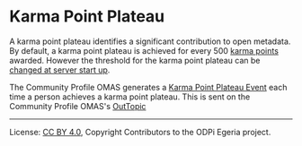 <!-- SPDX-License-Identifier: CC-BY-4.0 -->
<!-- Copyright Contributors to the ODPi Egeria project. -->


# Karma Point Plateau

A karma point plateau identifies a significant contribution to open metadata.
By default, a karma point plateau is achieved for every 500 [karma points](karma-point.md) awarded.
However the threshold for the karma point plateau can be 
[changed at server start up](../../community-profile-server/docs/configuration/configuring-the-karma-point-plateau.md).

The Community Profile OMAS generates a
[Karma Point Plateau Event](../../community-profile-api/docs/events/karma-point-plateau-event.md)
each time a person achieves a karma point plateau.
This is sent on the Community Profile OMAS's [OutTopic](../../../docs/user/concepts/out-topic.md)



----
License: [CC BY 4.0](https://creativecommons.org/licenses/by/4.0/),
Copyright Contributors to the ODPi Egeria project.